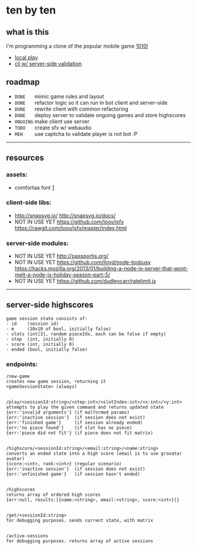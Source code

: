 # ten by ten

## what is this

I'm programming a clone of the popular mobile game [1010!](http://1010ga.me/)  

* [local play](http://rawgit.com/JosePedroDias/tenbyten/master/local.html)
* [cli w/ server-side validation](http://rawgit.com/JosePedroDias/tenbyten/master/index.html)


## roadmap

* `DONE   ` mimic game rules and layout
* `DONE   ` refactor logic so it can run in bot client and server-side
* `DONE   ` rewrite client with common refactoring
* `DONE   ` deploy server to validate ongoing games and store highscores
* `ONGOING` make client use server
* `TODO   ` create sfx w/ webaudio
* `MEH    ` use captcha to validate player is not bot :P


----


## resources

### assets:
* comfortaa font [1](http://www.dafont.com/pt/comfortaa.font)

### client-side libs:
* <http://snapsvg.io/> <http://snapsvg.io/docs/>
* NOT IN USE YET <https://github.com/loov/jsfx> <https://rawgit.com/loov/jsfx/master/index.html>

### server-side modules:
* NOT IN USE YET <http://passportjs.org/>
* NOT IN USE YET <https://github.com/lloyd/node-toobusy> <https://hacks.mozilla.org/2013/01/building-a-node-js-server-that-wont-melt-a-node-js-holiday-season-part-5/>
* NOT IN USE YET <https://github.com/dudleycarr/ratelimit.js>


----


## server-side highscores

    game session state consists of:
    - id    (session id)
    - m     (10x10 of bool, initially false)
    - slots (int[3], random pieceIdx, each can be false if empty)
    - step  (int, initially 0)
    - score (int, initially 0)
    - ended (bool, initially false)


### endpoints:
    
    /new-game
    creates new game session, returning it
    <gameSessionState> (always)
    
    
    /play/<sessionId:string>/<step:int>/<slotIndex:int>/<x:int>/<y:int>
    attempts to play the given command and returns updated state
    {err:'invalid arguments'} (if malformed params)    
    {err:'inactive session'}  (if session does not exist)
    {err:'finished game'}     (if session already ended)
    {err:'no piece found'}    (if slot has no piece)
    {err:'piece did not fit'} (if piece does not fit matrix)
    
    
    /highscore/<sessionId:string>/<email:string>/<name:string>
    converts an ended state into a high score (email is to use gravatar avatar)
    {score:<int>, rank:<int>} (regular scenario)
    {err:'inactive session'}  (if session does not exist)
    {err:'unfinished game'}   (if session hasn't ended)
    
    
    /highscores
    returns array of ordered high scores
    {err:null, results:[{name:<string>, email:<string>, score:<int>}]}
    
    
    /get/<sessionId:string>
    for debugging purposes. sends current state, with matrix
    
    
    /active-sessions
    for debugging purposes. returns array of active sessions

